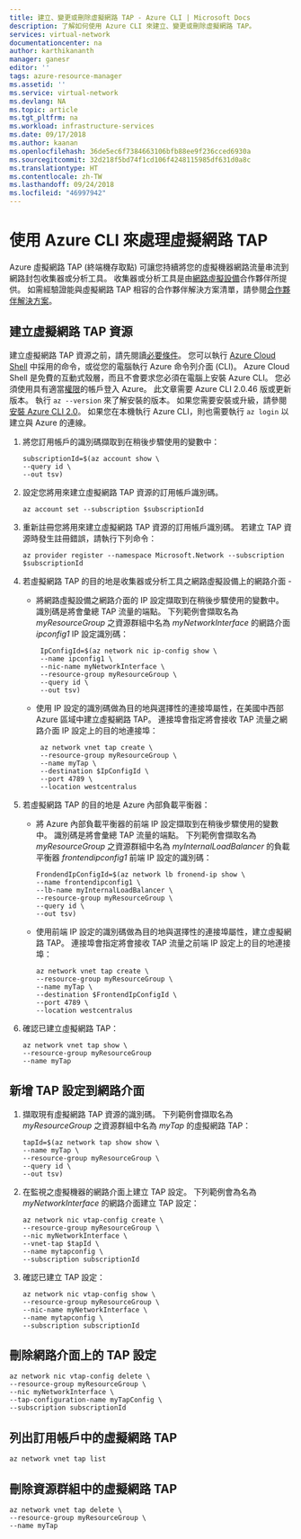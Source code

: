 ```yaml
---
title: 建立、變更或刪除虛擬網路 TAP - Azure CLI | Microsoft Docs
description: 了解如何使用 Azure CLI 來建立、變更或刪除虛擬網路 TAP。
services: virtual-network
documentationcenter: na
author: karthikananth
manager: ganesr
editor: ''
tags: azure-resource-manager
ms.assetid: ''
ms.service: virtual-network
ms.devlang: NA
ms.topic: article
ms.tgt_pltfrm: na
ms.workload: infrastructure-services
ms.date: 09/17/2018
ms.author: kaanan
ms.openlocfilehash: 36de5ec6f7384663106bfb88ee9f236cced6930a
ms.sourcegitcommit: 32d218f5bd74f1cd106f4248115985df631d0a8c
ms.translationtype: HT
ms.contentlocale: zh-TW
ms.lasthandoff: 09/24/2018
ms.locfileid: "46997942"
---
```

# <a name="work-with-a-virtual-network-tap-using-the-azure-cli"></a>使用 Azure CLI 來處理虛擬網路 TAP

Azure 虛擬網路 TAP (終端機存取點) 可讓您持續將您的虛擬機器網路流量串流到網路封包收集器或分析工具。 收集器或分析工具是由[網路虛擬設備](https://azure.microsoft.com/solutions/network-appliances/)合作夥伴所提供。 如需經驗證能與虛擬網路 TAP 相容的合作夥伴解決方案清單，請參閱[合作夥伴解決方案](virtual-network-tap-overview.md#virtual-network-tap-partner-solutions)。 

## <a name="create-a-virtual-network-tap-resource"></a>建立虛擬網路 TAP 資源

建立虛擬網路 TAP 資源之前，請先閱讀[必要條件](virtual-network-tap-overview.md#prerequisites)。 您可以執行 [Azure Cloud Shell](https://shell.azure.com/bash) 中採用的命令，或從您的電腦執行 Azure 命令列介面 (CLI)。 Azure Cloud Shell 是免費的互動式殼層，而且不會要求您必須在電腦上安裝 Azure CLI。 您必須使用具有適當[權限](virtual-network-tap-overview.md#permissions)的帳戶登入 Azure。 此文章需要 Azure CLI 2.0.46 版或更新版本。 執行 `az --version` 來了解安裝的版本。 如果您需要安裝或升級，請參閱[安裝 Azure CLI 2.0](/cli/azure/install-azure-cli)。 如果您在本機執行 Azure CLI，則也需要執行 `az login` 以建立與 Azure 的連線。

1. 將您訂用帳戶的識別碼擷取到在稍後步驟使用的變數中：

   ```azurecli-interactive
   subscriptionId=$(az account show \
   --query id \
   --out tsv)
   ```

2. 設定您將用來建立虛擬網路 TAP 資源的訂用帳戶識別碼。

   ```azurecli-interactive
   az account set --subscription $subscriptionId
   ```

3. 重新註冊您將用來建立虛擬網路 TAP 資源的訂用帳戶識別碼。 若建立 TAP 資源時發生註冊錯誤，請執行下列命令：

   ```azurecli-interactive
   az provider register --namespace Microsoft.Network --subscription $subscriptionId
   ```

4. 若虛擬網路 TAP 的目的地是收集器或分析工具之網路虛擬設備上的網路介面 -

   - 將網路虛擬設備之網路介面的 IP 設定擷取到在稍後步驟使用的變數中。 識別碼是將會彙總 TAP 流量的端點。 下列範例會擷取名為 *myResourceGroup* 之資源群組中名為 *myNetworkInterface* 的網路介面 *ipconfig1* IP 設定識別碼：

      ```azurecli-interactive
       IpConfigId=$(az network nic ip-config show \
       --name ipconfig1 \
       --nic-name myNetworkInterface \
       --resource-group myResourceGroup \
       --query id \
       --out tsv)
      ```

   - 使用 IP 設定的識別碼做為目的地與選擇性的連接埠屬性，在美國中西部 Azure 區域中建立虛擬網路 TAP。 連接埠會指定將會接收 TAP 流量之網路介面 IP 設定上的目的地連接埠：  

      ```azurecli-interactive
       az network vnet tap create \
       --resource-group myResourceGroup \
       --name myTap \
       --destination $IpConfigId \
       --port 4789 \
       --location westcentralus
      ```

5. 若虛擬網路 TAP 的目的地是 Azure 內部負載平衡器：
  
   - 將 Azure 內部負載平衡器的前端 IP 設定擷取到在稍後步驟使用的變數中。 識別碼是將會彙總 TAP 流量的端點。 下列範例會擷取名為 *myResourceGroup* 之資源群組中名為 *myInternalLoadBalancer* 的負載平衡器 *frontendipconfig1* 前端 IP 設定的識別碼：

      ```azurecli-interactive
      FrondendIpConfigId=$(az network lb fronend-ip show \
      --name frontendipconfig1 \
      --lb-name myInternalLoadBalancer \
      --resource-group myResourceGroup \
      --query id \
      --out tsv)
      ```
   - 使用前端 IP 設定的識別碼做為目的地與選擇性的連接埠屬性，建立虛擬網路 TAP。 連接埠會指定將會接收 TAP 流量之前端 IP 設定上的目的地連接埠：  

      ```azurecli-interactive
      az network vnet tap create \
      --resource-group myResourceGroup \
      --name myTap \
      --destination $FrontendIpConfigId \
      --port 4789 \
     --location westcentralus
     ```

6. 確認已建立虛擬網路 TAP：

   ```azurecli-interactive
   az network vnet tap show \
   --resource-group myResourceGroup
   --name myTap
   ```

## <a name="add-a-tap-configuration-to-a-network-interface"></a>新增 TAP 設定到網路介面

1. 擷取現有虛擬網路 TAP 資源的識別碼。 下列範例會擷取名為 *myResourceGroup* 之資源群組中名為 *myTap* 的虛擬網路 TAP：

   ```azurecli-interactive
   tapId=$(az network tap show show \
   --name myTap \
   --resource-group myResourceGroup \
   --query id \
   --out tsv)
   ```

2. 在監視之虛擬機器的網路介面上建立 TAP 設定。 下列範例會為名為 *myNetworkInterface* 的網路介面建立 TAP 設定：

   ```azurecli-interactive
   az network nic vtap-config create \
   --resource-group myResourceGroup \
   --nic myNetworkInterface \
   --vnet-tap $tapId \
   --name mytapconfig \
   --subscription subscriptionId
   ```

3. 確認已建立 TAP 設定：

   ```azurecli-interactive
   az network nic vtap-config show \
   --resource-group myResourceGroup \
   --nic-name myNetworkInterface \
   --name mytapconfig \
   --subscription subscriptionId
   ```

## <a name="delete-the-tap-configuration-on-a-network-interface"></a>刪除網路介面上的 TAP 設定

   ```azure-cli-interactive
   az network nic vtap-config delete \
   --resource-group myResourceGroup \
   --nic myNetworkInterface \
   --tap-configuration-name myTapConfig \
   --subscription subscriptionId
   ```

## <a name="list-virtual-network-taps-in-a-subscription"></a>列出訂用帳戶中的虛擬網路 TAP

   ```azurecli-interactive
   az network vnet tap list
   ```

## <a name="delete-a-virtual-network-tap-in-a-resource-group"></a>刪除資源群組中的虛擬網路 TAP

   ```azurecli-interactive
   az network vnet tap delete \
   --resource-group myResourceGroup \
   --name myTap
   ```